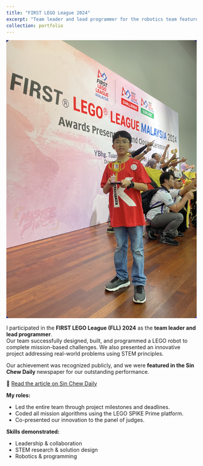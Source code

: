 ```yaml
---
title: "FIRST LEGO League 2024"
excerpt: "Team leader and lead programmer for the robotics team featured in Sin Chew Daily."
collection: portfolio
---
```


![FLL Team Photo](/images/fll_photo.png)

I participated in the **FIRST LEGO League (FLL) 2024** as the **team leader and lead programmer**.  
Our team successfully designed, built, and programmed a LEGO robot to complete mission-based challenges. We also presented an innovative project addressing real-world problems using STEM principles.

Our achievement was recognized publicly, and we were **featured in the Sin Chew Daily** newspaper for our outstanding performance.

🔗 [Read the article on Sin Chew Daily](https://northern.sinchew.com.my/news/20250508/northern/6517253)

**My roles:**
- Led the entire team through project milestones and deadlines.
- Coded all mission algorithms using the LEGO SPIKE Prime platform.
- Co-presented our innovation to the panel of judges.

**Skills demonstrated:**
- Leadership & collaboration
- STEM research & solution design
- Robotics & programming
